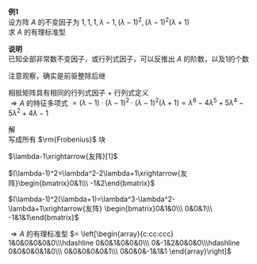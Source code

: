 **例1**  
设方阵 $A$ 的不变因子为 $1,1,1,\lambda-1,(\lambda-1)^2,(\lambda-1)^2(\lambda+1)$   
求 $A$ 的有理标准型  
  
**说明**  
已知全部非常数不变因子，或行列式因子，可以反推出 $A$ 的阶数，以及1的个数  
  
注意观察，确实是前驱整除后继  
  
相抵矩阵具有相同的行列式因子 $+$ 行列式定义  
 $\Rightarrow A$ 的特征多项式 $=(\lambda-1)\cdot(\lambda-1)^2\cdot(\lambda-1)^2(\lambda+1)=\lambda^6-4\lambda^5+5\lambda^4-5\lambda^2+4\lambda-1$   
  
解  
写成所有 $\rm{Frobenius}$ 块  
  
 $\lambda-1\xrightarrow{友阵}[1]$   
  
 $(\lambda-1)^2=\lambda^2-2\lambda+1\xrightarrow{友阵}\begin{bmatrix}0&1\\\ -1&2\end{bmatrix}$   
  
 $(\lambda-1)^2(\lambda+1)=\lambda^3-\lambda^2-\lambda+1\xrightarrow{友阵}  
\begin{bmatrix}0&1&0\\\ 0&0&1\\\ -1&1&1\end{bmatrix}$   
  
 $\Rightarrow A$ 的有理标准型 $=  
\left[\begin{array}{c:cc:ccc}  
1&0&0&0&0&0\\\hdashline  
0&0&1&0&0&0\\\   
0&-1&2&0&0&0\\\hdashline  
0&0&0&0&1&0\\\   
0&0&0&0&0&1\\\   
0&0&0&-1&1&1  
\end{array}\right]$   
